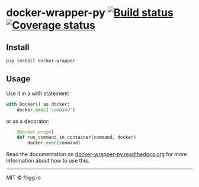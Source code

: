 # docker-wrapper-py [![Build status](https://ci.frigg.io/badges/frigg/docker-wrapper-py/)](https://ci.frigg.io/frigg/docker-wrapper-py/last/) [![Coverage status](https://ci.frigg.io/badges/coverage/frigg/docker-wrapper-py/)](https://ci.frigg.io/frigg/docker-wrapper-py/last/)

## Install

    pip install docker-wrapper

## Usage

Use it in a with statement:
```python
with Docker() as docker:
    docker.exec('command')
```

or as a decorator:
```python
    @Docker.wrap()
    def run_command_in_container(command, docker)
        docker.exec(command)
```

Read the documentation on [docker-wrapper-py.readthedocs.org](http://docker-wrapper-py.readthedocs.org)
for more information about how to use this.

--------------

MIT © frigg.io

